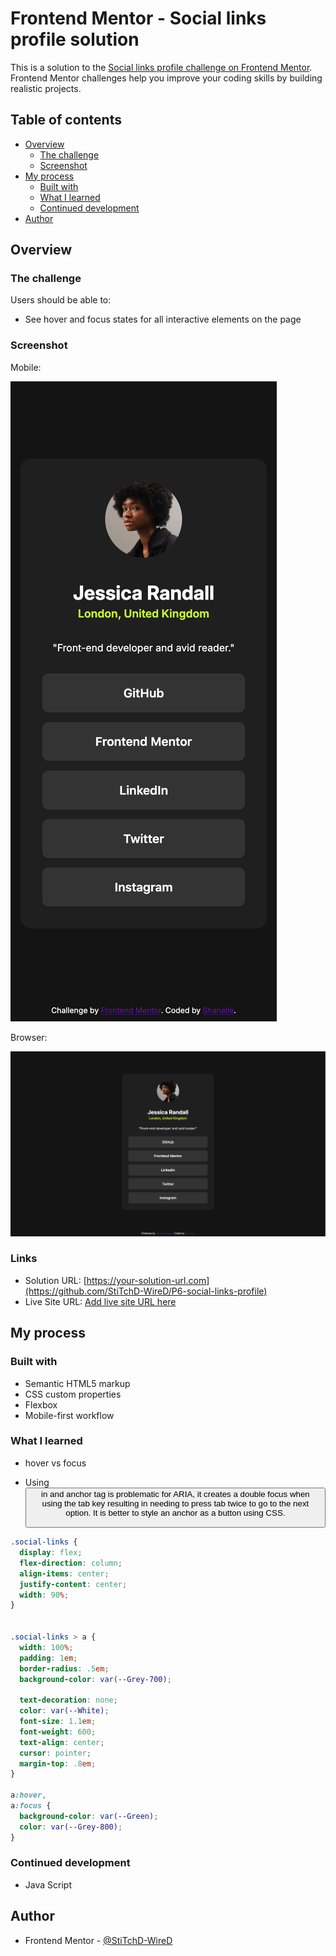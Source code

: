 # Frontend Mentor - Social links profile solution

This is a solution to the [Social links profile challenge on Frontend Mentor](https://www.frontendmentor.io/challenges/social-links-profile-UG32l9m6dQ). Frontend Mentor challenges help you improve your coding skills by building realistic projects. 

## Table of contents

- [Overview](#overview)
  - [The challenge](#the-challenge)
  - [Screenshot](#screenshot)
- [My process](#my-process)
  - [Built with](#built-with)
  - [What I learned](#what-i-learned)
  - [Continued development](#continued-development)
- [Author](#author)

## Overview

### The challenge

Users should be able to:

- See hover and focus states for all interactive elements on the page

### Screenshot

Mobile:

![assets/images/Screenshot Social links profile Mobile.png](assets/images/Screenshot%20Social%20links%20profile%20Mobile.png)

Browser:

![assets/images/Screenshot Social links profile Browser.png](assets/images/Screenshot%20Social%20links%20profile%20Browser.png)


### Links

- Solution URL: [https://your-solution-url.com](https://github.com/StiTchD-WireD/P6-social-links-profile)
- Live Site URL: [Add live site URL here](https://your-live-site-url.com)

## My process

### Built with

- Semantic HTML5 markup
- CSS custom properties
- Flexbox
- Mobile-first workflow

### What I learned

- hover vs focus

- Using <button> in and anchor tag is problematic for ARIA, it creates a double focus when using the tab key resulting in needing to press tab twice to go to the next option. It is better to style an anchor as a button using CSS.

```css
.social-links {
  display: flex;
  flex-direction: column;
  align-items: center;
  justify-content: center;
  width: 90%;
}


.social-links > a {
  width: 100%;
  padding: 1em;
  border-radius: .5em;
  background-color: var(--Grey-700);

  text-decoration: none;
  color: var(--White);
  font-size: 1.1em;
  font-weight: 600;
  text-align: center;
  cursor: pointer;
  margin-top: .8em;
}

a:hover,
a:focus {
  background-color: var(--Green);
  color: var(--Grey-800);
}
```

### Continued development

- Java Script

## Author

- Frontend Mentor - [@StiTchD-WireD](https://www.frontendmentor.io/profile/StiTchD-WireD)
